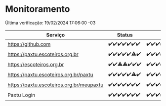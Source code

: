 # Monitoramento

Última verificação: 19/02/2024 17:06:00 -03

|Serviço|Status|Últimas 24h|
|---|---|---|
|https://github.com|<span title="2024-02-12: OK=24">✔️</span><span title="2024-02-13: OK=24">✔️</span><span title="2024-02-14: OK=24">✔️</span><span title="2024-02-15: OK=24">✔️</span><span title="2024-02-16: OK=24">✔️</span><span title="2024-02-17: OK=24">✔️</span><span title="2024-02-18: OK=20">✔️</span>|<span title="18/02/2024 17:06:00 -03 : 200">✔️</span><span title="18/02/2024 18:03:00 -03 : 200">✔️</span><span title="18/02/2024 19:04:00 -03 : 200">✔️</span><span title="18/02/2024 20:05:00 -03 : 200">✔️</span><span title="18/02/2024 21:30:00 -03 : 200">✔️</span><span title="18/02/2024 22:40:00 -03 : 200">✔️</span><span title="18/02/2024 23:15:00 -03 : 200">✔️</span><span title="19/02/2024 00:07:00 -03 : 200">✔️</span><span title="19/02/2024 01:07:00 -03 : 200">✔️</span><span title="19/02/2024 02:06:00 -03 : 200">✔️</span><span title="19/02/2024 03:08:00 -03 : 200">✔️</span><span title="19/02/2024 04:07:00 -03 : 200">✔️</span><span title="19/02/2024 05:09:00 -03 : 200">✔️</span><span title="19/02/2024 06:07:00 -03 : 200">✔️</span><span title="19/02/2024 07:07:00 -03 : 200">✔️</span><span title="19/02/2024 08:04:00 -03 : 200">✔️</span><span title="19/02/2024 09:11:00 -03 : 200">✔️</span><span title="19/02/2024 10:06:00 -03 : 200">✔️</span><span title="19/02/2024 11:07:00 -03 : 200">✔️</span><span title="19/02/2024 12:06:00 -03 : 200">✔️</span><span title="19/02/2024 13:08:00 -03 : 200">✔️</span><span title="19/02/2024 14:03:00 -03 : 200">✔️</span><span title="19/02/2024 15:08:00 -03 : 200">✔️</span><span title="19/02/2024 16:04:00 -03 : 200">✔️</span><span title="19/02/2024 17:06:00 -03 : 200">✔️</span>|
|https://paxtu.escoteiros.org.br|<span title="2024-02-12: OK=24">✔️</span><span title="2024-02-13: OK=24">✔️</span><span title="2024-02-14: OK=24">✔️</span><span title="2024-02-15: OK=24">✔️</span><span title="2024-02-16: OK=24">✔️</span><span title="2024-02-17: OK=23, Falhas=1">⚠️</span><span title="2024-02-18: OK=20">✔️</span>|<span title="18/02/2024 17:06:00 -03 : 200">✔️</span><span title="18/02/2024 18:03:00 -03 : 200">✔️</span><span title="18/02/2024 19:04:00 -03 : 200">✔️</span><span title="18/02/2024 20:05:00 -03 : 200">✔️</span><span title="18/02/2024 21:30:00 -03 : 200">✔️</span><span title="18/02/2024 22:40:00 -03 : 200">✔️</span><span title="18/02/2024 23:15:00 -03 : 200">✔️</span><span title="19/02/2024 00:07:00 -03 : 200">✔️</span><span title="19/02/2024 01:07:00 -03 : 200">✔️</span><span title="19/02/2024 02:06:00 -03 : 200">✔️</span><span title="19/02/2024 03:08:00 -03 : 200">✔️</span><span title="19/02/2024 04:07:00 -03 : 200">✔️</span><span title="19/02/2024 05:09:00 -03 : 200">✔️</span><span title="19/02/2024 06:07:00 -03 : 200">✔️</span><span title="19/02/2024 07:07:00 -03 : 200">✔️</span><span title="19/02/2024 08:04:00 -03 : 200">✔️</span><span title="19/02/2024 09:11:00 -03 : 200">✔️</span><span title="19/02/2024 10:06:00 -03 : 200">✔️</span><span title="19/02/2024 11:07:00 -03 : 200">✔️</span><span title="19/02/2024 12:06:00 -03 : 200">✔️</span><span title="19/02/2024 13:08:00 -03 : 200">✔️</span><span title="19/02/2024 14:03:00 -03 : 200">✔️</span><span title="19/02/2024 15:08:00 -03 : 0">❌</span><span title="19/02/2024 16:04:00 -03 : 200">✔️</span><span title="19/02/2024 17:06:00 -03 : 200">✔️</span>|
|https://escoteiros.org.br|<span title="2024-02-12: OK=24">✔️</span><span title="2024-02-13: OK=24">✔️</span><span title="2024-02-14: OK=22, Falhas=2">⚠️</span><span title="2024-02-15: OK=22, Falhas=2">⚠️</span><span title="2024-02-16: OK=24">✔️</span><span title="2024-02-17: OK=24">✔️</span><span title="2024-02-18: OK=20">✔️</span>|<span title="18/02/2024 17:06:00 -03 : 200">✔️</span><span title="18/02/2024 18:03:00 -03 : 200">✔️</span><span title="18/02/2024 19:04:00 -03 : 200">✔️</span><span title="18/02/2024 20:05:00 -03 : 200">✔️</span><span title="18/02/2024 21:30:00 -03 : 200">✔️</span><span title="18/02/2024 22:40:00 -03 : 200">✔️</span><span title="18/02/2024 23:15:00 -03 : 200">✔️</span><span title="19/02/2024 00:07:00 -03 : 200">✔️</span><span title="19/02/2024 01:07:00 -03 : 200">✔️</span><span title="19/02/2024 02:06:00 -03 : 200">✔️</span><span title="19/02/2024 03:08:00 -03 : 200">✔️</span><span title="19/02/2024 04:07:00 -03 : 200">✔️</span><span title="19/02/2024 05:09:00 -03 : 200">✔️</span><span title="19/02/2024 06:07:00 -03 : 200">✔️</span><span title="19/02/2024 07:07:00 -03 : 200">✔️</span><span title="19/02/2024 08:04:00 -03 : 200">✔️</span><span title="19/02/2024 09:11:00 -03 : 200">✔️</span><span title="19/02/2024 10:06:00 -03 : 200">✔️</span><span title="19/02/2024 11:07:00 -03 : 200">✔️</span><span title="19/02/2024 12:06:00 -03 : 200">✔️</span><span title="19/02/2024 13:08:00 -03 : 200">✔️</span><span title="19/02/2024 14:03:00 -03 : 200">✔️</span><span title="19/02/2024 15:08:00 -03 : 200">✔️</span><span title="19/02/2024 16:04:00 -03 : 200">✔️</span><span title="19/02/2024 17:06:00 -03 : 200">✔️</span>|
|https://paxtu.escoteiros.org.br/paxtu|<span title="2024-02-12: OK=24">✔️</span><span title="2024-02-13: OK=24">✔️</span><span title="2024-02-14: OK=24">✔️</span><span title="2024-02-15: OK=24">✔️</span><span title="2024-02-16: OK=24">✔️</span><span title="2024-02-17: OK=22, Falhas=2">⚠️</span><span title="2024-02-18: OK=20">✔️</span>|<span title="18/02/2024 17:07:00 -03 : 200">✔️</span><span title="18/02/2024 18:03:00 -03 : 200">✔️</span><span title="18/02/2024 19:04:00 -03 : 200">✔️</span><span title="18/02/2024 20:05:00 -03 : 200">✔️</span><span title="18/02/2024 21:30:00 -03 : 200">✔️</span><span title="18/02/2024 22:40:00 -03 : 200">✔️</span><span title="18/02/2024 23:15:00 -03 : 200">✔️</span><span title="19/02/2024 00:07:00 -03 : 200">✔️</span><span title="19/02/2024 01:07:00 -03 : 200">✔️</span><span title="19/02/2024 02:06:00 -03 : 200">✔️</span><span title="19/02/2024 03:08:00 -03 : 200">✔️</span><span title="19/02/2024 04:07:00 -03 : 200">✔️</span><span title="19/02/2024 05:09:00 -03 : 200">✔️</span><span title="19/02/2024 06:07:00 -03 : 200">✔️</span><span title="19/02/2024 07:07:00 -03 : 200">✔️</span><span title="19/02/2024 08:04:00 -03 : 200">✔️</span><span title="19/02/2024 09:11:00 -03 : 200">✔️</span><span title="19/02/2024 10:06:00 -03 : 200">✔️</span><span title="19/02/2024 11:07:00 -03 : 200">✔️</span><span title="19/02/2024 12:06:00 -03 : 200">✔️</span><span title="19/02/2024 13:08:00 -03 : 200">✔️</span><span title="19/02/2024 14:03:00 -03 : 200">✔️</span><span title="19/02/2024 15:08:00 -03 : 0">❌</span><span title="19/02/2024 16:04:00 -03 : 200">✔️</span><span title="19/02/2024 17:06:00 -03 : 200">✔️</span>|
|https://paxtu.escoteiros.org.br/meupaxtu|<span title="2024-02-12: OK=24">✔️</span><span title="2024-02-13: OK=24">✔️</span><span title="2024-02-14: OK=24">✔️</span><span title="2024-02-15: OK=24">✔️</span><span title="2024-02-16: OK=24">✔️</span><span title="2024-02-17: OK=24">✔️</span><span title="2024-02-18: OK=20">✔️</span>|<span title="18/02/2024 17:07:00 -03 : 200">✔️</span><span title="18/02/2024 18:03:00 -03 : 200">✔️</span><span title="18/02/2024 19:04:00 -03 : 200">✔️</span><span title="18/02/2024 20:05:00 -03 : 200">✔️</span><span title="18/02/2024 21:30:00 -03 : 200">✔️</span><span title="18/02/2024 22:40:00 -03 : 200">✔️</span><span title="18/02/2024 23:15:00 -03 : 200">✔️</span><span title="19/02/2024 00:07:00 -03 : 200">✔️</span><span title="19/02/2024 01:07:00 -03 : 200">✔️</span><span title="19/02/2024 02:06:00 -03 : 200">✔️</span><span title="19/02/2024 03:08:00 -03 : 200">✔️</span><span title="19/02/2024 04:07:00 -03 : 200">✔️</span><span title="19/02/2024 05:09:00 -03 : 200">✔️</span><span title="19/02/2024 06:07:00 -03 : 200">✔️</span><span title="19/02/2024 07:07:00 -03 : 200">✔️</span><span title="19/02/2024 08:04:00 -03 : 200">✔️</span><span title="19/02/2024 09:11:00 -03 : 200">✔️</span><span title="19/02/2024 10:06:00 -03 : 200">✔️</span><span title="19/02/2024 11:07:00 -03 : 200">✔️</span><span title="19/02/2024 12:06:00 -03 : 200">✔️</span><span title="19/02/2024 13:08:00 -03 : 200">✔️</span><span title="19/02/2024 14:03:00 -03 : 200">✔️</span><span title="19/02/2024 15:09:00 -03 : 0">❌</span><span title="19/02/2024 16:04:00 -03 : 200">✔️</span><span title="19/02/2024 17:06:00 -03 : 200">✔️</span>|
|Paxtu Login|<span title="2024-02-12: OK=24">✔️</span><span title="2024-02-13: OK=24">✔️</span><span title="2024-02-14: OK=24">✔️</span><span title="2024-02-15: OK=24">✔️</span><span title="2024-02-16: OK=24">✔️</span><span title="2024-02-17: OK=24">✔️</span><span title="2024-02-18: OK=20">✔️</span>|<span title="18/02/2024 17:07:00 -03 : 200">✔️</span><span title="18/02/2024 18:03:00 -03 : 200">✔️</span><span title="18/02/2024 19:04:00 -03 : 200">✔️</span><span title="18/02/2024 20:05:00 -03 : 200">✔️</span><span title="18/02/2024 21:30:00 -03 : 200">✔️</span><span title="18/02/2024 22:40:00 -03 : 200">✔️</span><span title="18/02/2024 23:15:00 -03 : 200">✔️</span><span title="19/02/2024 00:07:00 -03 : 200">✔️</span><span title="19/02/2024 01:07:00 -03 : 200">✔️</span><span title="19/02/2024 02:06:00 -03 : 200">✔️</span><span title="19/02/2024 03:08:00 -03 : 200">✔️</span><span title="19/02/2024 04:07:00 -03 : 200">✔️</span><span title="19/02/2024 05:09:00 -03 : 200">✔️</span><span title="19/02/2024 06:07:00 -03 : 200">✔️</span><span title="19/02/2024 07:07:00 -03 : 200">✔️</span><span title="19/02/2024 08:04:00 -03 : 200">✔️</span><span title="19/02/2024 09:11:00 -03 : 200">✔️</span><span title="19/02/2024 10:06:00 -03 : 200">✔️</span><span title="19/02/2024 11:07:00 -03 : 200">✔️</span><span title="19/02/2024 12:06:00 -03 : 200">✔️</span><span title="19/02/2024 13:08:00 -03 : 200">✔️</span><span title="19/02/2024 14:03:00 -03 : 200">✔️</span><span title="19/02/2024 15:09:00 -03 : 504">❌</span><span title="19/02/2024 16:04:00 -03 : 200">✔️</span><span title="19/02/2024 17:06:00 -03 : 200">✔️</span>|
